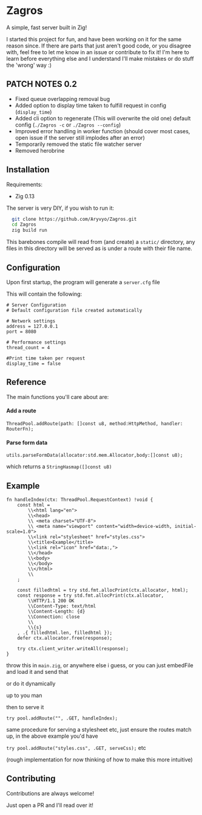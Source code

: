 

# Zagros

A simple, fast server built in Zig!

I started this project for fun, and have been working on it for the same reason since. If there are parts that just aren't good code, or you disagree with, feel free to let me know in an issue or contribute to fix it! I'm here to learn before everything else and I understand I'll make mistakes or do stuff the 'wrong' way :)

## PATCH NOTES 0.2
- Fixed queue overlapping removal bug
- Added option to display time taken to fulfill request in config (`display_time`)
- Added cli option to regenerate (This will overwrite the old one) default config (`./Zagros -c` or `./Zagros --config`)
- Improved error handling in worker function (should cover most cases, open issue if the server still implodes after an error)
- Temporarily removed the static file watcher server
- Removed herobrine


## Installation

Requirements:

- Zig 0.13

The server is very DIY, if you wish to run it:

```bash
  git clone https://github.com/Aryvyo/Zagros.git
  cd Zagros
  zig build run
```

This barebones compile will read from (and create) a `static/` directory, any files in this directory will be served as is under a route with their file name.

    
## Configuration

Upon first startup, the program will generate a `server.cfg` file

This will contain the following:

```
# Server Configuration
# Default configuration file created automatically

# Network settings
address = 127.0.0.1
port = 8080

# Performance settings
thread_count = 4

#Print time taken per request
display_time = false 
```

## Reference

The main functions you'll care about are:

#### Add a route 

`
  ThreadPool.addRoute(path: []const u8, method:HttpMethod, handler: RouterFn);
`

#### Parse form data

`
  utils.parseFormData(allocator:std.mem.Allocator,body:[]const u8);
` 

which returns a `StringHasmap([]const u8)`



## Example
```zig
fn handleIndex(ctx: ThreadPool.RequestContext) !void {
    const html =
        \\<html lang="en">
        \\<head>
        \\ <meta charset="UTF-8">
        \\ <meta name="viewport" content="width=device-width, initial-scale=1.0">
        \\<link rel="stylesheet" href="styles.css">
        \\<title>Example</title>
        \\<link rel="icon" href="data:,">
        \\</head>
        \\<body>
        \\</body>
        \\</html>
        \\
    ;

    const filledhtml = try std.fmt.allocPrint(ctx.allocator, html);
    const response = try std.fmt.allocPrint(ctx.allocator,
        \\HTTP/1.1 200 OK
        \\Content-Type: text/html
        \\Content-Length: {d}
        \\Connection: close
        \\
        \\{s}
    , .{ filledhtml.len, filledhtml });
    defer ctx.allocator.free(response);

    try ctx.client_writer.writeAll(response);
}
```

throw this in `main.zig`, or anywhere else i guess, or you can just embedFile and load it and send that

or do it dynamically

up to you man

then to serve it

`try pool.addRoute("", .GET, handleIndex);`

same procedure for serving a stylesheet etc, just ensure the routes match up, in the above example you'd have

`try pool.addRoute("styles.css", .GET, serveCss);` etc

(rough implementation for now thinking of how to make this more intuitive)


## Contributing

Contributions are always welcome!

Just open a PR and I'll read over it!



